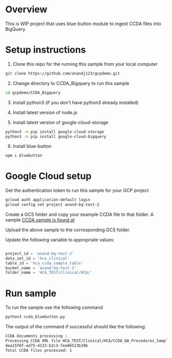 # Overview
This is WIP project that uses blue-button module to ingest CCDA files into BigQuery.

# Setup instructions
1. Clone this repo for the running this sample from your local computer

```sh
git clone https://github.com/anandj123/gcpdemo.git
```

2. Change directory to CCDA_Bigquery to run this sample
```sh
cd gcpdemo/CCDA_Bigquery
```

3. Install python3 (if you don't have python3 already installed)

4. Install latest version of node.js

5. Install latest version of google-cloud-storage
```sh
python3 -m pip install google-cloud-storage
python3 -m pip install google-cloud-bigquery
```

6. Install blue-button
```sh
npm i bluebutton
```

# Google Cloud setup
Get the authentication token to run this sample for your GCP project

```sh
gcloud auth application-default login
gcloud config set project anand-bq-test-2
```
Create a GCS folder and copy your example CCDA file to that folder.
A sample [CCDA sample is found at](./CCDA_QA_Procedures_Sample.xml)

Upload the above sample to the corrosponding GCS folder.

Update the following variable to appropriate values:
```python

project_id = 'anand-bq-test-2'
data_set_id = 'hca_clinical'
table_id = 'hca_ccda_sample_table'
bucket_name = 'anand-bq-test-2'
folder_name = 'HCA_TEST/Clinical/HCA/'

```

# Run sample
To run the sample use the following command

```sh
python3 ccda_bluebutton.py
```

The output of the command if successful should like the following:

```sh
CCDA Documents processing :
Processing CCDA XML file HCA_TEST/Clinical/HCA/CCDA_QA_Procedures_Sample.xml
dea15f6f-ed75-4133-b2c3-7ee86523b39b
Total CCDA files processed: 1
```
